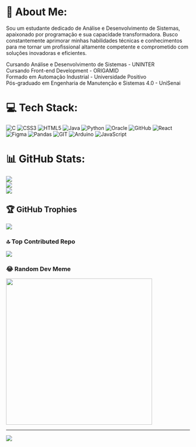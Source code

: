# 💫 About Me:

Sou um estudante dedicado de Análise e Desenvolvimento de Sistemas, apaixonado por programação e sua capacidade transformadora. Busco constantemente aprimorar minhas habilidades técnicas e conhecimentos para me tornar um profissional altamente competente e comprometido com soluções inovadoras e eficientes.<br>

Cursando Análise e Desenvolvimento de Sistemas - UNINTER <br>Cursando Front-end Development - ORIGAMID<br>Formado em Automação Industrial - Universidade Positivo<br>Pós-graduado em Engenharia de Manutenção e Sistemas 4.0 - UniSenai

# 💻 Tech Stack:
![C](https://img.shields.io/badge/c-%2300599C.svg?style=for-the-badge&logo=c&logoColor=white) ![CSS3](https://img.shields.io/badge/css3-%231572B6.svg?style=for-the-badge&logo=css3&logoColor=white) ![HTML5](https://img.shields.io/badge/html5-%23E34F26.svg?style=for-the-badge&logo=html5&logoColor=white) ![Java](https://img.shields.io/badge/java-%23ED8B00.svg?style=for-the-badge&logo=java&logoColor=white) ![Python](https://img.shields.io/badge/python-3670A0?style=for-the-badge&logo=python&logoColor=ffdd54) ![Oracle](https://img.shields.io/badge/Oracle-F80000?style=for-the-badge&logo=oracle&logoColor=white) ![GitHub](https://img.shields.io/badge/GitHub-%23121011.svg?style=for-the-badge&logo=github&logoColor=white) ![React](https://img.shields.io/badge/react-%2320232a.svg?style=for-the-badge&logo=react&logoColor=%2361DAFB) 	![Figma](https://img.shields.io/badge/figma-%23F24E1E.svg?style=for-the-badge&logo=figma&logoColor=white) ![Pandas](https://img.shields.io/badge/pandas-%23150458.svg?style=for-the-badge&logo=pandas&logoColor=white) ![GIT](https://img.shields.io/badge/Git-fc6d26?style=for-the-badge&logo=git&logoColor=white) ![Arduino](https://img.shields.io/badge/-Arduino-00979D?style=for-the-badge&logo=Arduino&logoColor=white) ![JavaScript](https://img.shields.io/badge/javascript-%23323330.svg?style=for-the-badge&logo=javascript&logoColor=%23F7DF1E)
# 📊 GitHub Stats:
![](https://github-readme-stats.vercel.app/api?username=HapkidoHT&theme=dark&hide_border=false&include_all_commits=true&count_private=true)<br/>
![](https://github-readme-streak-stats.herokuapp.com/?user=HapkidoHT&theme=dark&hide_border=false)<br/>
![](https://github-readme-stats.vercel.app/api/top-langs/?username=HapkidoHT&theme=dark&hide_border=false&include_all_commits=true&count_private=true&layout=compact)

## 🏆 GitHub Trophies
![](https://github-profile-trophy.vercel.app/?username=HapkidoHT&theme=radical&no-frame=false&no-bg=true&margin-w=4)

### 🔝 Top Contributed Repo
![](https://github-contributor-stats.vercel.app/api?username=HapkidoHT&limit=5&theme=dark&combine_all_yearly_contributions=true)

### 😂 Random Dev Meme
<img src='https://randommeme-five.vercel.app/' style="height: 400px;"/>

---
[![](https://visitcount.itsvg.in/api?id=HapkidoHT&icon=0&color=0)](https://visitcount.itsvg.in)

<!-- Proudly created with GPRM ( https://gprm.itsvg.in ) -->
